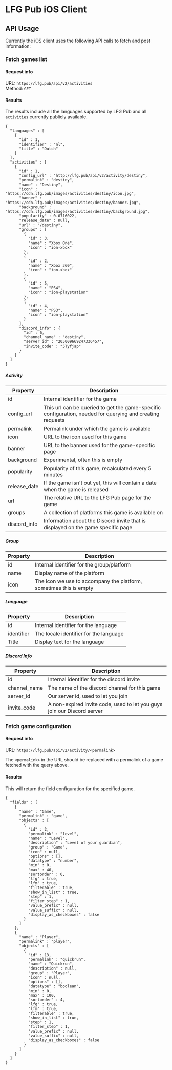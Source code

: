 # LFG Pub iOS Client

## API Usage

Currently the iOS client uses the following API calls to fetch and post information:

### Fetch games list
#### Request info
URL: `https://lfg.pub/api/v2/activities`  
Method: `GET`

#### Results

The results include all the languages supported by LFG Pub and all `activities` currently publicly available.


```
{
  "languages" : [
    {
      "id" : 1,
      "identifier" : "nl",
      "title" : "Dutch"
    }
  ],
  "activities" : [
    {
      "id" : 1,
      "config_url" : "http://lfg.pub/api/v2/activity/destiny",
      "permalink" : "destiny",
      "name" : "Destiny",
      "icon" : "https://cdn.lfg.pub/images/activities/destiny/icon.jpg",
      "banner" : "https://cdn.lfg.pub/images/activities/destiny/banner.jpg",
      "background" : "https://cdn.lfg.pub/images/activities/destiny/background.jpg",
      "popularity" : 0.0716022,
      "release_date" : null,
      "url" : "/destiny",
      "groups" : [
        {
          "id" : 3,
          "name" : "Xbox One",
          "icon" : "ion-xbox"
        },
        {
          "id" : 2,
          "name" : "Xbox 360",
          "icon" : "ion-xbox"
        },
        {
          "id" : 5,
          "name" : "PS4",
          "icon" : "ion-playstation"
        },
        {
          "id" : 4,
          "name" : "PS3",
          "icon" : "ion-playstation"
        }
      ],
      "discord_info" : {
        "id" : 6,
        "channel_name" : "destiny",
        "server_id" : "205009669247336457",
        "invite_code" : "5Tyfjap"
      }
    }
  ]
}

```



##### Activity

| Property | Description |
|----------|-------------|
| id | Internal identifier for the game |
| config_url | This url can be queried to get the game-specific configuration, needed for querying and creating requests |
| permalink | Permalink under which the game is available |
| icon | URL to the icon used for this game |
| banner | URL to the banner used for the game-specific page |
| background | Experimental, often this is empty |
| popularity | Popularity of this game, recalculated every 5 minutes |
| release_date | If the game isn't out yet, this will contain a date when the game is released |
| url | The relative URL to the LFG Pub page for the game |
| groups | A collection of platforms this game is available on |
| discord_info | Information about the Discord invite that is displayed on the game specific page |

##### Group
| Property | Description |
|----------|-------------|
| id | Internal identifier for the group/platform |
| name | Display name of the platform |
| icon | The icon we use to accompany the platform, sometimes this is empty |

##### Language
| Property | Description |
|----------|-------------|
| id | Internal identifier for the language |
| identifier | The locale identifier for the language |
| Title | Display text for the language |

##### Discord Info
| Property | Description |
|----------|-------------|
| id | Internal identifier for the discord invite |
| channel_name | The name of the discord channel for this game |
| server_id | Our server id, used to let you join |
| invite_code | A non-expired invite code, used to let you guys join our Discord server |

### Fetch game configuration
#### Request info
URL: `https://lfg.pub/api/v2/activity/<permalink>`

The `<permalink>` in the URL should be replaced with a permalink of a game fetched with the query above.

#### Results
This will return the field configuration for the specified game.

```
{
  "fields" : [
    {
      "name" : "Game",
      "permalink" : "game",
      "objects" : [
        {
          "id" : 2,
          "permalink" : "level",
          "name" : "Level",
          "description" : "Level of your guardian",
          "group" : "Game",
          "icon" : null,
          "options" : [],
          "datatype" : "number",
          "min" : 0,
          "max" : 40,
          "sortorder" : 0,
          "lfg" : true,
          "lfm" : true,
          "filterable" : true,
          "show_in_list" : true,
          "step" : 1,
          "filter_step" : 1,
          "value_prefix" : null,
          "value_suffix" : null,
          "display_as_checkboxes" : false
        }
      ]
    },
    {
      "name" : "Player",
      "permalink" : "player",
      "objects" : [
        {
          "id" : 13,
          "permalink" : "quickrun",
          "name" : "Quickrun",
          "description" : null,
          "group" : "Player",
          "icon" : null,
          "options" : [],
          "datatype" : "boolean",
          "min" : 0,
          "max" : 100,
          "sortorder" : 4,
          "lfg" : true,
          "lfm" : true,
          "filterable" : true,
          "show_in_list" : true,
          "step" : 1,
          "filter_step" : 1,
          "value_prefix" : null,
          "value_suffix" : null,
          "display_as_checkboxes" : false
        }
      ]
    }
  ]
}
```